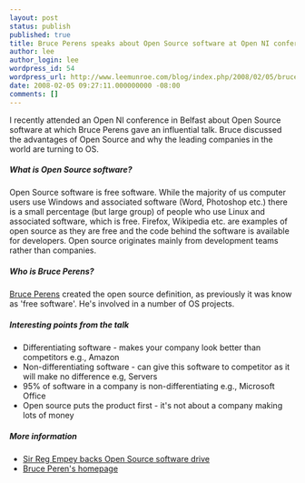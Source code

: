 ```yaml
---
layout: post
status: publish
published: true
title: Bruce Perens speaks about Open Source software at Open NI conference
author: lee
author_login: lee
wordpress_id: 54
wordpress_url: http://www.leemunroe.com/blog/index.php/2008/02/05/bruce-perens-speaks-about-open-source-software-at-open-ni-conference/
date: 2008-02-05 09:27:11.000000000 -08:00
comments: []
---
```

I recently attended an Open NI conference in Belfast about Open Source software at which Bruce Perens gave an influential talk. Bruce discussed the advantages of Open Source and why the leading companies in the world are turning to OS.
<h5>What is Open Source software?</h5>
Open Source software is free software. While the majority of us computer users use Windows and associated software (Word, Photoshop etc.) there is a small percentage (but large group) of people who use Linux and associated software, which is free. Firefox, Wikipedia etc. are examples of open source as they are free and the code behind the software is available for developers. Open source originates mainly from development teams rather than companies.
<h5>Who is Bruce Perens?</h5>
<a href="http://en.wikipedia.org/wiki/Bruce_Perens">Bruce Perens</a> created the open source definition, as previously it was know as 'free software'. He's involved in a number of OS projects.
<h5>Interesting points from the talk</h5>
<ul>
	<li>Differentiating software - makes your company look better than competitors e.g., Amazon</li>
	<li>Non-differentiating software - can give this software to competitor as it will make no difference e.g, Servers</li>
	<li>95% of software in a company is non-differentiating e.g., Microsoft Office</li>
	<li>Open source puts the product first - it's not about a company making lots of money</li>
</ul>
<h5>More information</h5>
<ul>
	<li> <a href="http://news.ulster.ac.uk/releases/2008/3591.html">Sir Reg Empey backs Open Source software drive</a></li>
	<li><a href="http://www.perens.com">Bruce Peren's homepage</a></li>
</ul>

